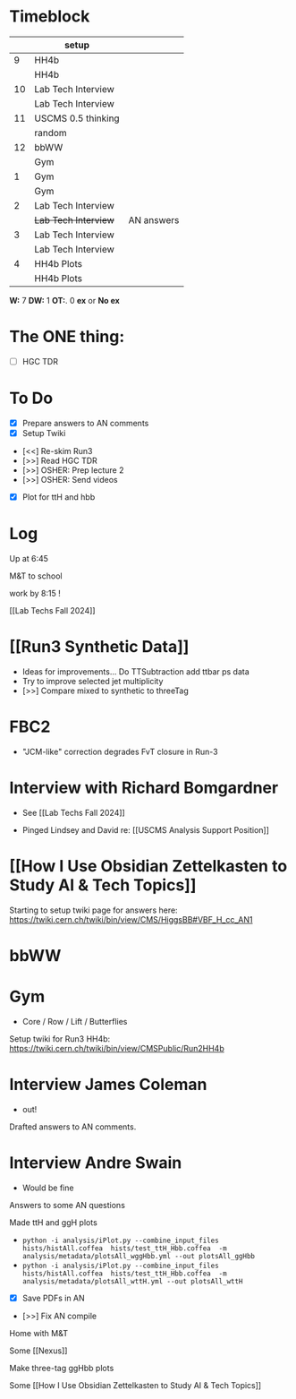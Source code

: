 # Timeblock

|     | setup                  |            |
| --- | ---------------------- | ---------- |
| 9   | HH4b                   |            |
|     | HH4b                   |            |
| 10  | Lab Tech Interview     |            |
|     | Lab Tech Interview     |            |
| 11  | USCMS 0.5 thinking     |            |
|     | random                 |            |
| 12  | bbWW                   |            |
|     | Gym                    |            |
| 1   | Gym                    |            |
|     | Gym                    |            |
| 2   | Lab Tech Interview     |            |
|     | ~~Lab Tech Interview~~ | AN answers |
| 3   | Lab Tech Interview     |            |
|     | Lab Tech Interview     |            |
| 4   | HH4b Plots             |            |
|     | HH4b Plots             |            |

**W:** 7
**DW:** 1
**OT:**. 0
**ex** or **No ex**

# The ONE thing: 
- [ ] HGC TDR


# To Do
- [x] Prepare answers to AN comments
- [x] Setup Twiki
- [<<] Re-skim Run3
- [>>] Read HGC TDR
- [>>] OSHER: Prep lecture 2 
- [>>] OSHER: Send videos 
- [x] Plot for ttH and hbb


# Log


Up at 6:45

M&T to school 

work by 8:15 !

[[Lab Techs Fall 2024]]

# [[Run3 Synthetic Data]]
- Ideas for improvements... Do TTSubtraction add ttbar ps data
- Try to improve selected jet multiplicity
- [>>] Compare mixed to synthetic to threeTag

# FBC2 
- "JCM-like" correction degrades FvT closure in Run-3

# Interview with Richard Bomgardner
- See [[Lab Techs Fall 2024]]


- Pinged Lindsey and David re: [[USCMS Analysis Support Position]]

# [[How I Use Obsidian Zettelkasten to Study AI & Tech Topics]]


Starting to setup twiki page for answers here:
https://twiki.cern.ch/twiki/bin/view/CMS/HiggsBB#VBF_H_cc_AN1


# bbWW


# Gym
- Core / Row / Lift / Butterflies

Setup twiki for Run3 HH4b: 
https://twiki.cern.ch/twiki/bin/view/CMSPublic/Run2HH4b


# Interview James Coleman
- out!

Drafted answers to AN comments. 

# Interview Andre Swain
- Would be fine

Answers to some AN questions

Made ttH and ggH plots
- `python -i analysis/iPlot.py --combine_input_files hists/histAll.coffea  hists/test_ttH_Hbb.coffea  -m analysis/metadata/plotsAll_wggHbb.yml --out plotsAll_ggHbb`
- `python -i analysis/iPlot.py --combine_input_files hists/histAll.coffea  hists/test_ttH_Hbb.coffea  -m analysis/metadata/plotsAll_wttH.yml --out plotsAll_wttH`
- [x] Save PDFs in AN
- [>>] Fix AN compile

Home with M&T 

Some [[Nexus]]

Make three-tag ggHbb plots

Some [[How I Use Obsidian Zettelkasten to Study AI & Tech Topics]]


